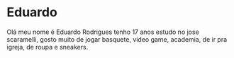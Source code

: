 # Eduardo
Olá meu nome é Eduardo Rodrigues tenho 17 anos estudo no jose scaramelli, gosto muito de jogar basquete, video game, academia, de ir pra igreja, de roupa e sneakers.
